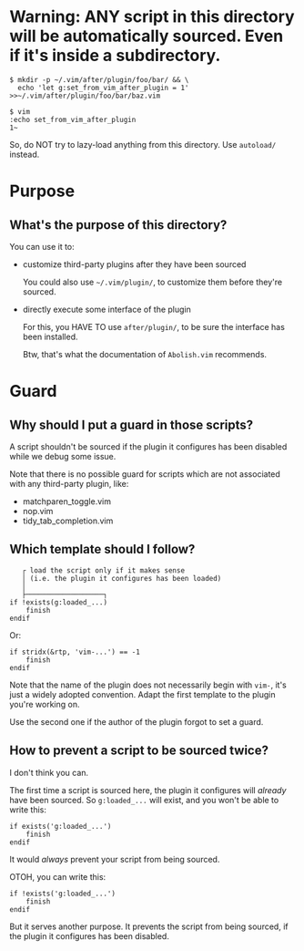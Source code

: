 # Warning: ANY script in this directory will be automatically sourced. Even if it's inside a subdirectory.

    $ mkdir -p ~/.vim/after/plugin/foo/bar/ && \
      echo 'let g:set_from_vim_after_plugin = 1' >>~/.vim/after/plugin/foo/bar/baz.vim

    $ vim
    :echo set_from_vim_after_plugin
    1~

So, do NOT try to lazy-load anything from this directory.
Use `autoload/` instead.

##
# Purpose
## What's the purpose of this directory?

You can use it to:

   - customize third-party plugins after they have been sourced

       You could also use `~/.vim/plugin/`, to customize them before
       they're sourced.

   - directly execute some interface of the plugin

       For this, you HAVE TO use `after/plugin/`, to be sure
       the interface has been installed.

       Btw, that's what the documentation of `Abolish.vim` recommends.

##
# Guard
## Why should I put a guard in those scripts?

A script  shouldn't be  sourced if  the plugin it  configures has  been disabled
while we debug some issue.

Note that there is  no possible guard for scripts which  are not associated with
any third-party plugin, like:

   - matchparen_toggle.vim
   - nop.vim
   - tidy_tab_completion.vim

## Which template should I follow?

       ┌ load the script only if it makes sense
       │ (i.e. the plugin it configures has been loaded)
       │
       ├───────────────────┐
    if !exists(g:loaded_...)
        finish
    endif

Or:

    if stridx(&rtp, 'vim-...') == -1
        finish
    endif

Note that the  name of the plugin  does not necessarily begin  with `vim-`, it's
just a widely adopted convention.
Adapt the first template to the plugin you're working on.

Use the second one if the author of the plugin forgot to set a guard.

## How to prevent a script to be sourced twice?

I don't think you can.

The first time a script is sourced here, the plugin it configures will *already*
have been sourced.
So `g:loaded_...` will exist, and you won't be able to write this:

    if exists('g:loaded_...')
        finish
    endif

It would *always* prevent your script from being sourced.

OTOH, you can write this:

    if !exists('g:loaded_...')
        finish
    endif

But it serves another purpose.
It prevents the script from being sourced,  if the plugin it configures has been
disabled.

